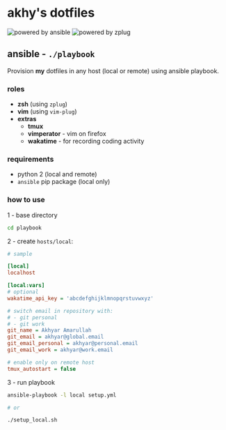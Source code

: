 # akhy's dotfiles

![powered by ansible](https://img.shields.io/badge/provisioning-ansible-blue.svg?style=flat-square) ![powered by zplug](https://img.shields.io/badge/zsh-zplug-magenta.svg?style=flat-square)

## ansible - `./playbook`

Provision **my** dotfiles in any host (local or remote) using ansible playbook.

### roles

- **zsh** (using `zplug`)
- **vim** (using `vim-plug`)
- **extras**
  - **tmux**
  - **vimperator** - vim on firefox
  - **wakatime** - for recording coding activity

### requirements

- python 2 (local and remote)
- `ansible` pip package (local only)

### how to use

1 - base directory

```sh
cd playbook
```

2 - create `hosts/local`:

```ini
# sample

[local]
localhost

[local:vars]
# optional
wakatime_api_key = 'abcdefghijklmnopqrstuvwxyz'

# switch email in repository with:
# - git personal
# - git work
git_name = Akhyar Amarullah
git_email = akhyar@global.email
git_email_personal = akhyar@personal.email
git_email_work = akhyar@work.email

# enable only on remote host
tmux_autostart = false
```

3 - run playbook

```sh
ansible-playbook -l local setup.yml

# or

./setup_local.sh
```
